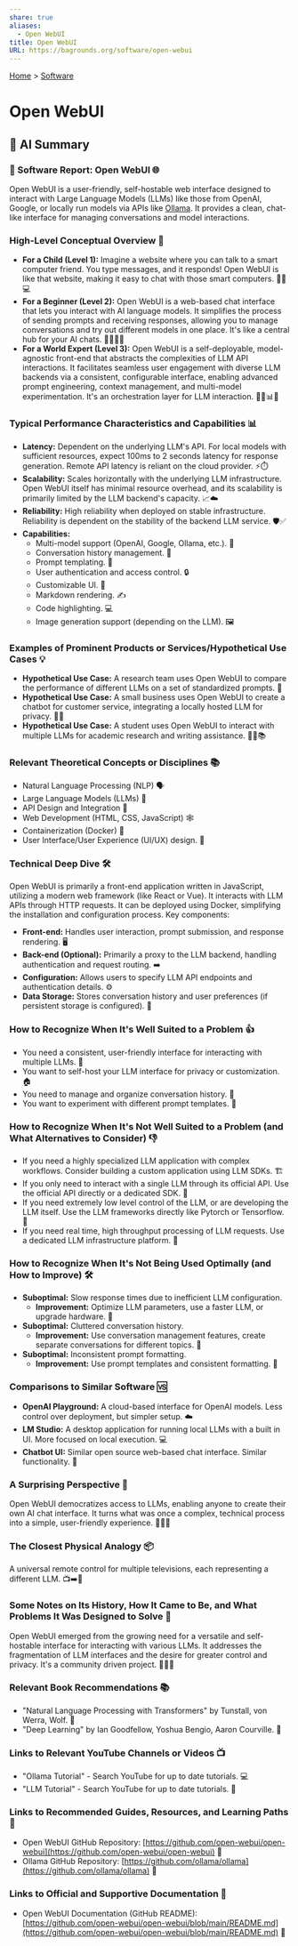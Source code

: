 ```yaml
---
share: true
aliases:
  - Open WebUI
title: Open WebUI
URL: https://bagrounds.org/software/open-webui
---
```

[Home](../index.md) > [Software](./index.md)  
# Open WebUI  
  
## 🤖 AI Summary  
### 💾 Software Report: Open WebUI 🌐  
  
Open WebUI is a user-friendly, self-hostable web interface designed to interact with Large Language Models (LLMs) like those from OpenAI, Google, or locally run models via APIs like [Ollama](./ollama.md). It provides a clean, chat-like interface for managing conversations and model interactions.  
  
### High-Level Conceptual Overview 🧠  
  
* **For a Child (Level 1):** Imagine a website where you can talk to a smart computer friend. You type messages, and it responds! Open WebUI is like that website, making it easy to chat with those smart computers. 🧒💬💻  
* **For a Beginner (Level 2):** Open WebUI is a web-based chat interface that lets you interact with AI language models. It simplifies the process of sending prompts and receiving responses, allowing you to manage conversations and try out different models in one place. It's like a central hub for your AI chats. 🧑‍💻🤖🤝  
* **For a World Expert (Level 3):** Open WebUI is a self-deployable, model-agnostic front-end that abstracts the complexities of LLM API interactions. It facilitates seamless user engagement with diverse LLM backends via a consistent, configurable interface, enabling advanced prompt engineering, context management, and multi-model experimentation. It's an orchestration layer for LLM interaction. 👨‍🔬📊🚀  
  
### Typical Performance Characteristics and Capabilities 📊  
  
* **Latency:** Dependent on the underlying LLM's API. For local models with sufficient resources, expect 100ms to 2 seconds latency for response generation. Remote API latency is reliant on the cloud provider. ⚡️⏱️  
* **Scalability:** Scales horizontally with the underlying LLM infrastructure. Open WebUI itself has minimal resource overhead, and its scalability is primarily limited by the LLM backend's capacity. 📈☁️  
* **Reliability:** High reliability when deployed on stable infrastructure. Reliability is dependent on the stability of the backend LLM service. 🛡️✅  
* **Capabilities:**  
    * Multi-model support (OpenAI, Google, Ollama, etc.). 🤝  
    * Conversation history management. 📜  
    * Prompt templating. 📝  
    * User authentication and access control. 🔒  
    * Customizable UI. 🎨  
    * Markdown rendering. ✍️  
    * Code highlighting. 💻  
    * Image generation support (depending on the LLM). 🖼️  
  
### Examples of Prominent Products or Services/Hypothetical Use Cases 💡  
  
* **Hypothetical Use Case:** A research team uses Open WebUI to compare the performance of different LLMs on a set of standardized prompts. 🔬  
* **Hypothetical Use Case:** A small business uses Open WebUI to create a chatbot for customer service, integrating a locally hosted LLM for privacy. 🏢🤖  
* **Hypothetical Use Case:** A student uses Open WebUI to interact with multiple LLMs for academic research and writing assistance. 🧑‍🎓📚  
  
### Relevant Theoretical Concepts or Disciplines 📚  
  
* Natural Language Processing (NLP) 🗣️  
* Large Language Models (LLMs) 🧠  
* API Design and Integration 🔗  
* Web Development (HTML, CSS, JavaScript) 🕸️  
* Containerization (Docker) 🐳  
* User Interface/User Experience (UI/UX) design. 🎨  
  
### Technical Deep Dive 🛠️  
  
Open WebUI is primarily a front-end application written in JavaScript, utilizing a modern web framework (like React or Vue). It interacts with LLM APIs through HTTP requests. It can be deployed using Docker, simplifying the installation and configuration process. Key components:  
  
* **Front-end:** Handles user interaction, prompt submission, and response rendering. 🖥️  
* **Back-end (Optional):** Primarily a proxy to the LLM backend, handling authentication and request routing. ➡️  
* **Configuration:** Allows users to specify LLM API endpoints and authentication details. ⚙️  
* **Data Storage:** Stores conversation history and user preferences (if persistent storage is configured). 💾  
  
### How to Recognize When It's Well Suited to a Problem 👍  
  
* You need a consistent, user-friendly interface for interacting with multiple LLMs. 🤝  
* You want to self-host your LLM interface for privacy or customization. 🏠  
* You need to manage and organize conversation history. 📜  
* You want to experiment with different prompt templates. 📝  
  
### How to Recognize When It's Not Well Suited to a Problem (and What Alternatives to Consider) 👎  
  
* If you need a highly specialized LLM application with complex workflows. Consider building a custom application using LLM SDKs. 🏗️  
* If you only need to interact with a single LLM through its official API. Use the official API directly or a dedicated SDK. 🔗  
* If you need extremely low level control of the LLM, or are developing the LLM itself. Use the LLM frameworks directly like Pytorch or Tensorflow. 🧠  
* If you need real time, high throughput processing of LLM requests. Use a dedicated LLM infrastructure platform. 💨  
  
### How to Recognize When It's Not Being Used Optimally (and How to Improve) 🛠️  
  
* **Suboptimal:** Slow response times due to inefficient LLM configuration.  
    * **Improvement:** Optimize LLM parameters, use a faster LLM, or upgrade hardware. 🚀  
* **Suboptimal:** Cluttered conversation history.  
    * **Improvement:** Use conversation management features, create separate conversations for different topics. 🧹  
* **Suboptimal:** Inconsistent prompt formatting.  
    * **Improvement:** Use prompt templates and consistent formatting. 📝  
  
### Comparisons to Similar Software 🆚  
  
* **OpenAI Playground:** A cloud-based interface for OpenAI models. Less control over deployment, but simpler setup. ☁️  
* **LM Studio:** A desktop application for running local LLMs with a built in UI. More focused on local execution. 💻  
* **Chatbot UI:** Similar open source web-based chat interface. Similar functionality. 🤝  
  
### A Surprising Perspective 🤯  
  
Open WebUI democratizes access to LLMs, enabling anyone to create their own AI chat interface. It turns what was once a complex, technical process into a simple, user-friendly experience. 🧑‍🤝‍🧑  
  
### The Closest Physical Analogy 📦  
  
A universal remote control for multiple televisions, each representing a different LLM. 📺➡️🤖  
  
### Some Notes on Its History, How It Came to Be, and What Problems It Was Designed to Solve 📜  
  
Open WebUI emerged from the growing need for a versatile and self-hostable interface for interacting with various LLMs. It addresses the fragmentation of LLM interfaces and the desire for greater control and privacy. It's a community driven project. 🧑‍🤝‍🧑  
  
### Relevant Book Recommendations 📚  
  
* "Natural Language Processing with Transformers" by Tunstall, von Werra, Wolf. 📖  
* "Deep Learning" by Ian Goodfellow, Yoshua Bengio, Aaron Courville. 🧠  
  
### Links to Relevant YouTube Channels or Videos 📺  
  
* "Ollama Tutorial" - Search YouTube for up to date tutorials. 💻  
* "LLM Tutorial" - Search YouTube for up to date tutorials. 🤖  
  
### Links to Recommended Guides, Resources, and Learning Paths 🔗  
  
* Open WebUI GitHub Repository: [https://github.com/open-webui/open-webui](https://github.com/open-webui/open-webui) 🐙  
* Ollama GitHub Repository: [https://github.com/ollama/ollama](https://github.com/ollama/ollama) 🐑  
  
### Links to Official and Supportive Documentation 📄  
  
* Open WebUI Documentation (GitHub README): [https://github.com/open-webui/open-webui/blob/main/README.md](https://github.com/open-webui/open-webui/blob/main/README.md) 📝  
